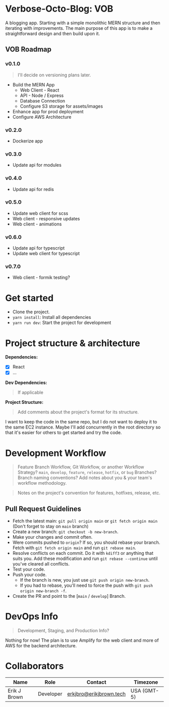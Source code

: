# Verbose-Octo-Blog: VOB

A blogging app. Starting with a simple monolithic MERN structure and then iterating with improvements. The main purpose of this app is to make a straightforward design and then build upon it.

## VOB Roadmap

### v0.1.0
> I'll decide on versioning plans later.

- Build the MERN App
  * Web Client - React
  * API - Node / Express
  * Database Connection
  * Configure S3 storage for assets/images
- Enhance app for prod deployment
- Configure AWS Architecture

### v0.2.0
- Dockerize app

### v0.3.0
- Update api for modules

### v0.4.0
- Update api for redis

### v0.5.0
- Update web client for scss
- Web client - responsive updates
- Web client - animations

### v0.6.0
- Update api for typescript
- Update web client for typescript

### v0.7.0
- Web client - formik testing?

# Get started
 - Clone the project.
 - `yarn install`: Install all dependencies
 - `yarn run dev`: Start the project for development

# Project structure & architecture

 **Dependencies:**

  - [x] React
  - [x] ...

  **Dev Dependencies:**

  > If applicable

 **Project Structure:**

 > Add comments about the project's format for its structure.
 
I want to keep the code in the same repo, but I do not want to deploy it to the same EC2 instance. Maybe I'll add concurrently in the root directory so that it's easier for others to get started and try the code.

# Development Workflow
> Feature Branch Workflow, Git Workflow, or another Workflow Strategy? `main`, `develop`, `feature`, `release`, `hotfix`, or `bug` Branches? Branch naming conventions? Add notes about you & your team's workflow methodology.

> Notes on the project's convention for features, hotfixes, release, etc.

## Pull Request Guidelines
   * Fetch the latest main: `git pull origin main` or `git fetch origin main` (Don't forget to stay on `main` branch)
   * Create a new branch: `git checkout -b new-branch`.
   * Make your changes and commit often.
   * Were commits pushed to `origin`? If so, you should rebase your branch. Fetch with `git fetch origin main` and run
   `git rebase main`.
   * Resolve conflicts on each commit. Do it with `kdiff3` or anything that suits you. Add these modification and run `git rebase --continue` until you've cleared all conflicts.
   * Test your code.
   * Push your code.
      - If the branch is new, you just use `git push origin new-branch`.
      - If you had to rebase, you'll need to force the push with `git push origin new-branch -f`.
   * Create the PR and point to the [`main` / `develop`] Branch.

# DevOps Info
> Development, Staging, and Production Info?

Nothing for now! The plan is to use Amplify for the web client and more of AWS for the backend architecture.

# Collaborators

| Name | Role | Contact | Timezone |
| --- | --- | --- | --- |
| Erik J Brown | Developer | erkjbro@erikjbrown.tech | USA (GMT-5) |
